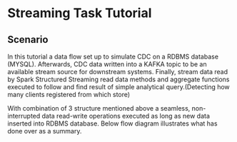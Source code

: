 # Streaming Task Tutorial

## Scenario

In this tutorial a data flow set up to simulate CDC on a RDBMS database (MYSQL). Afterwards, CDC data written into a KAFKA topic to be an available stream source for downstream systems.
Finally, stream data read by Spark Structured Streaming read data methods and aggregate functions executed to follow and find result of simple analytical query.(Detecting how many clients registered from which store)

With combination of 3 structure mentioned above a seamless, non-interrupted data read-write operations executed as long as new data inserted into RDBMS database.
Below flow diagram illustrates what has done over as a summary.


